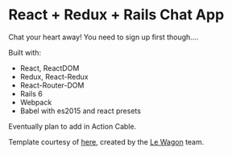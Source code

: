 
# React + Redux + Rails Chat App

Chat your heart away! You need to sign up first though....

 Built with:

- React, ReactDOM
- Redux, React-Redux
- React-Router-DOM
- Rails 6
- Webpack
- Babel with es2015 and react presets

Eventually plan to add in Action Cable.

Template courtesy of [here](https://github.com/lewagon/rails-templates), created by the [Le Wagon](https://www.lewagon.com) team.

